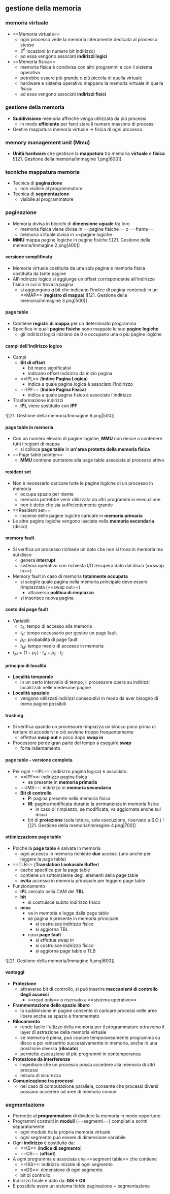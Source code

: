 ## gestione della memoria
### memoria virtuale
- ==Memoria virtuale==
	- ogni processo vede la memoria interamente dedicata al processo stesso
	- $2^{n}$ locazioni ($n$ numero bit indirizzo)
	- ad essa vengono associati **indirizzi logici**
- ==Memoria fisica==
	- memoria fisica è condivisa con altri programmi e con il sistema operativo
	- potrebbe essere più grande o più piccola di quella virtuale
	- hardware e sistema operativo mappano la memoria virtuale in quella fisica
	- ad essa vengono associati **indirizzi fisici**
### gestione della memoria
- **Suddivisione** memoria affinché venga utilizzata da più processi
	- in modo **efficiente** per farci stare il numero massimo di processi
- Gestire mappatura memoria virtuale -> fisica di ogni processo
### memory management unit (Mmu)
- **Unità hardware** che gestisce la **mappatura** tra memoria **virtuale** e **fisica**
![[21. Gestione della memoria/Immagine 1.png|600]]
### tecniche mappatura memoria
- Tecnica di **paginazione**
	- non visibile al programmatore
- Tecnica di **segmentazione**
	- visibile al programmatore
### paginazione
- Memoria divisa in blocchi di **dimensione uguale** tra loro
	- memoria fisica viene divisa in ==pagine fisiche== o ==frame== 
	- memoria virtuale divisa in ==pagine logiche
- **MMU** mappa pagine logiche in pagine fisiche
![[21. Gestione della memoria/Immagine 2.png|400]]
#### versione semplificata
- Memoria virtuale costituita da una sola pagina e memoria fisica costituita da tante pagine
- All'indirizzo logico si aggiunge un offset corrispondente all'indirizzo fisico in cui si trova la pagina
	- si aggiungono $q$ bit che indicano l'indice di pagina contenuti in un ==MAP== (**registro di mappa**)
![[21. Gestione della memoria/Immagine 3.png|500]]
#### page table
- Contiene **registri di mappa** per un determinato programma
- Specifica in quali **pagine fisiche** sono mappate le sue **pagine logiche**
	- gli indirizzi logici iniziano da 0 e occupano una o più pagine logiche
#### campi dell'indirizzo logico
- Campi
	- **Bit di offset**
		- bit meno significativi
		- indicano offset indirizzo da inizio pagina
	- ==IPL== (**Indice Pagina Logica**)
		- indica a quale pagina logica è associato l'indirizzo
	- ==IPF== (**Indice Pagina Fisica**)
		- indica a quale pagina fisica è associato l'indirizzo
- Trasformazione indirizzi
	- **IPL** viene sostituito con **IPF**

![[21. Gestione della memoria/Immagine 6.png|500]]
#### page table in memoria
- Con un numero elevato di pagine logiche, **MMU** non riesce a contenere tutti i registri di mappa
	- si colloca **page table** in **un'area protetta della memoria fisica**
- ==Page table pointer==
	- **MMU** contiene puntatore alla page table associata al processo attivo
#### resident set
- Non è necessario caricare tutte le pagine logiche di un processo in memoria
	- occupa spazio per niente
	- memoria potrebbe venir utilizzata da altri programmi in esecuzione
	- non è detto che sia sufficientemente grande
- ==Resident set==
	- insieme delle pagine logiche caricate in **memoria primaria**
- Le altre pagine logiche vengono lasciate nella **memoria secondaria** (disco)
#### memory fault
- Si verifica un processo richiede un dato che non si trova in memoria ma sul disco
	- genera **interrupt**
	- sistema operativo con richiesta I/O recupera dato dal disco (==swap in==)
- Memory fault in caso di memoria **totalmente occupata**
	- si sceglie quale pagina nella memoria principale deve essere rimpiazzata (==swap out==)
		- attraverso **politica di rimpiazzo**
	- si inserisce nuova pagina
#### costo dei page fault
- Variabili
	- $t_A$: tempo di accesso alla memoria
	- $t_F$: tempo necessario per gestire un page fault
	- $p_F$: probabilità di page fault
	- $t_M$: tempo medio di accesso in memoria
- $t_M=(1-p_{F}) \cdot t_{A}+ p_{F}\cdot t_{F}$
#### principio di località
- **Località temporale**
	- in un certo intervallo di tempo, il processore opera su indirizzi localizzati nelle medesime pagine
- **Località spaziale**
	- vengono utilizzati indirizzi consecutivi in modo da aver bisogno di meno pagine possibili
#### trashing
- Si verifica quando un processore rimpiazza un blocco poco prima di tentare di accedervi e ciò avviene troppo frequentemente
	- effettua **swap out** e poco dopo **swap in**
- Processore perde gran parte del tempo a eseguire **swap** 
	- forte rallentamento
#### page table - versione completa
- Per ogni ==IPL== (indirizzo pagina logica) è associato:
	- ==IPF==: indirizzo pagina fisica 
		- se presente in **memoria primaria**
	- ==IMS==: indirizzo in **memoria secondaria**
	- **Bit di controllo**
		- **P**: pagina presente nella memoria fisica
		- **M**: pagina modificata durante la permanenza in memoria fisica
			- in caso di rimpiazzo, se modificata, va aggiornata anche sul disco
		- bit di **protezione** (sola lettura, sola esecuzione, riservato a S.O.)
![[21. Gestione della memoria/Immagine 4.png|700]]
#### ottimizzazione page table
- Poiché la **page table** è salvata in memoria
	- ogni accesso in memoria richiede **due** accessi (uno anche per leggere la page table)
- ==TLB== (**Translation Lookaside Buffer**)
	- cache specifica per la page table
	- contiene un sottoinsieme degli elementi della page table
	- **evita** accesso in memoria principale per leggere page table
- Funzionamento
	- **IPL** cercato nella CAM del **TBL**
	- **hit**
		- si costruisce subito indirizzo fisico
	- **miss**
		- va in memoria e legge dalla page table
		- se pagina è presente in memoria principale
			- si costruisce indirizzo fisico
			- si aggiorna TBL
		- caso **page fault**
			- si effettua swap in
			- si costruisce indirizzo fisico
			- si aggiorna page table e TLB

![[21. Gestione della memoria/Immagine 5.png|600]]
#### vantaggi
- **Protezione**
	- attraverso bit di controllo, si può inserire **meccanismi di controllo degli accessi**
		- ==read only== o riservato a ==sistema operativo==
- **Frammentazione dello spazio libero**
	- la suddivisione in pagine consente di caricare processi nelle aree libere anche se spazio è frammentato
- **Rilocamento**
	- rende facile l'utlizzo della memoria per il programmatore attraverso il layer di astrazione della memoria virtuale
	- se memoria è piena, può copiare temporaneamente programma su disco e poi reinserirlo successivamente in memoria, anche in una posizione diversa (**rilocato**)
	- permette esecuzione di più programmi in contemporanea
- **Protezione da interferenze**
	- impedisce che un processo possa accedere alla memoria di altri processi
	- misura di sicurezza
- **Comunicazione tra processi**
	- nel caso di computazione parallela, consente che processi diversi possano accedere ad aree di memoria comuni
### segmentazione
- Permette al **programmatore** di dividere la memoria in modo opportuno
- Programmi costruiti in **moduli** (==segmenti==) compilati e scritti separatamente
	- ogni modulo ha la propria memoria virtuale
	- ogni segmento può essere di dimensione variabile
- Ogni **indirizzo** è costituito da:
	- ==IS== (**indice di segmento**)
	- ==OS== (**offset**)
- A ogni programma è associata una ==segment table== che contiene
	- ==ISS==: indirizzo iniziale di ogni segmento
	- ==DS==: dimensione di ogni segmento
	- bit di controllo
- Indirizzo finale è dato da: **ISS + OS**
- È possibile avere un sistema ibrido paginazione + segmentazione